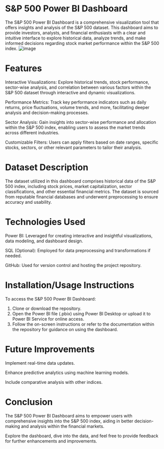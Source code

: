 # S&P 500 Power BI Dashboard
The S&amp;P 500 Power BI Dashboard is a comprehensive visualization tool that offers insights and analysis of the S&amp;P 500 dataset. This dashboard aims to provide investors, analysts, and financial enthusiasts with a clear and intuitive interface to explore historical data, analyze trends, and make informed decisions regarding stock market performance within the S&P 500 index.
![image](https://github.com/McG33k/SNP-500-Power-BI-Dashboard/assets/14897813/811619f4-8843-4f09-b302-2acafcff9e30)

# Features
Interactive Visualizations: Explore historical trends, stock performance, sector-wise analysis, and correlation between various factors within the S&P 500 dataset through interactive and dynamic visualizations.

Performance Metrics: Track key performance indicators such as daily returns, price fluctuations, volume trends, and more, facilitating deeper analysis and decision-making processes.

Sector Analysis: Gain insights into sector-wise performance and allocation within the S&P 500 index, enabling users to assess the market trends across different industries.

Customizable Filters: Users can apply filters based on date ranges, specific stocks, sectors, or other relevant parameters to tailor their analysis.

# Dataset Description
The dataset utilized in this dashboard comprises historical data of the S&P 500 index, including stock prices, market capitalization, sector classifications, and other essential financial metrics. The dataset is sourced from reputable financial databases and underwent preprocessing to ensure accuracy and usability.

# Technologies Used
Power BI: Leveraged for creating interactive and insightful visualizations, data modeling, and dashboard design.

SQL (Optional): Employed for data preprocessing and transformations if needed.

GitHub: Used for version control and hosting the project repository.

# Installation/Usage Instructions
To access the S&P 500 Power BI Dashboard:

1. Clone or download the repository.
2. Open the Power BI file (.pbix) using Power BI Desktop or upload it to Power BI Service for online access.
3. Follow the on-screen instructions or refer to the documentation within the repository for guidance on using the dashboard.

# Future Improvements
Implement real-time data updates.

Enhance predictive analytics using machine learning models.

Include comparative analysis with other indices.

# Conclusion
The S&P 500 Power BI Dashboard aims to empower users with comprehensive insights into the S&P 500 index, aiding in better decision-making and analysis within the financial markets.

Explore the dashboard, dive into the data, and feel free to provide feedback for further enhancements and improvements.
